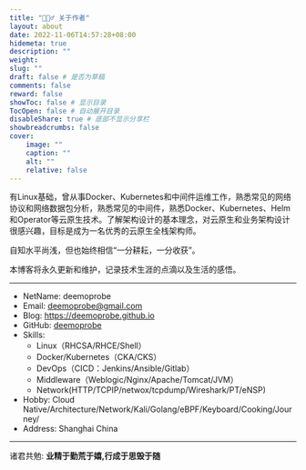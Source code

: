 ```yaml
---
title: "🙋🏻‍♂️ 关于作者"
layout: about
date: 2022-11-06T14:57:28+08:00
hidemeta: true
description: ""
weight:
slug: ""
draft: false # 是否为草稿
comments: false
reward: false
showToc: false # 显示目录
TocOpen: false # 自动展开目录
disableShare: true # 底部不显示分享栏
showbreadcrumbs: false
cover:
    image: ""
    caption: ""
    alt: ""
    relative: false
---
```


有Linux基础，曾从事Docker、Kubernetes和中间件运维工作，熟悉常见的网络协议和网络数据包分析，熟悉常见的中间件，熟悉Docker、Kubernetes、Helm和Operator等云原生技术。了解架构设计的基本理念，对云原生和业务架构设计很感兴趣，目标是成为一名优秀的云原生全栈架构师。

自知水平尚浅，但也始终相信“一分耕耘，一分收获”。

本博客将永久更新和维护，记录技术生涯的点滴以及生活的感悟。

----------

- NetName: deemoprobe
- Email: deemoprobe@gmail.com
- Blog: <https://deemoprobe.github.io>
- GitHub: [deemoprobe](https://github.com/deemoprobe?tab=repositories)
- Skills:
  - Linux（RHCSA/RHCE/Shell）
  - Docker/Kubernetes（CKA/CKS）
  - DevOps（CICD：Jenkins/Ansible/Gitlab）
  - Middleware（Weblogic/Nginx/Apache/Tomcat/JVM）
  - Network(HTTP/TCPIP/netwox/tcpdump/Wireshark/PT/eNSP)
- Hobby: Cloud Native/Architecture/Network/Kali/Golang/eBPF/Keyboard/Cooking/Journey/
- Address: Shanghai China

----------

诸君共勉: **业精于勤荒于嬉,行成于思毁于随**
